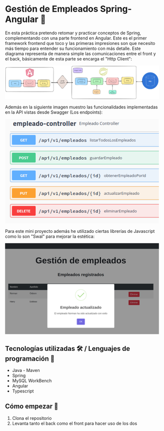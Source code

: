 # Gestión de Empleados Spring-Angular 📓
  
En esta práctica pretendo retomar y practicar conceptos de Spring, complementando con una parte frontend en Angular. Este es el primer framework frontend que toco y las primeras impresiones son que necesito más tiempo para entender su funcionamiento con más detalle.
Este diagrama representa de manera simple las comunicaciones entre el front y el back, básicamente de esta parte se encarga el "Http Client":

<p align="center">
  <img src="https://github.com/JuanmiAcosta/Gestion_Empleados_Spring_Angular/blob/master/arquitectura_app.png?raw=true" alt="Imagen representativa">
</p>

Además en la siguiente imagen muestro las funcionalidades implementadas en la API vistas desde Swagger (Los endpoints):

<p align="center">
  <img src="https://github.com/JuanmiAcosta/Gestion_Empleados_Spring_Angular/blob/master/endpoints.png?raw=true" alt="Imagen representativa">
</p>

Para este mini proyecto además he utilizado ciertas librerías de Javascript como lo son "Swal" para mejorar la estética:

<p align="center">
  <img src="https://github.com/JuanmiAcosta/Gestion_Empleados_Spring_Angular/blob/master/ejemplo_actualizar.png?raw=true" alt="Imagen representativa">
</p>

## Tecnologías utilizadas 🛠️ / Lenguajes de programación 👀

* Java - Maven
* Spring
* MySQL WorkBench
* Angular
* Typescript

## Cómo empezar 🫡

1. Clona el repositorio
2. Levanta tanto el back como el front para hacer uso de los dos
